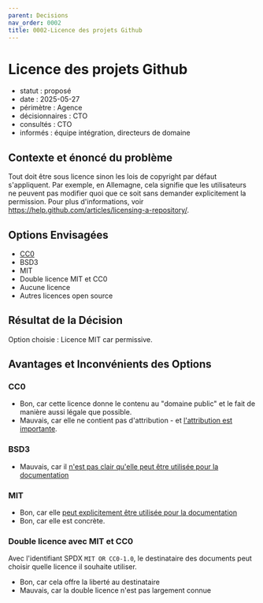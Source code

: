 ```yaml
---
parent: Decisions
nav_order: 0002
title: 0002-Licence des projets Github
---
```


# Licence des projets Github

* statut : proposé
* date : 2025-05-27
* périmètre : Agence 
* décisionnaires : CTO
* consultés : CTO
* informés : équipe intégration, directeurs de domaine

## Contexte et énoncé du problème

Tout doit être sous licence sinon les lois de copyright par défaut s'appliquent.
Par exemple, en Allemagne, cela signifie que les utilisateurs ne peuvent pas modifier quoi que ce soit sans demander explicitement la permission.
Pour plus d'informations, voir <https://help.github.com/articles/licensing-a-repository/>.

## Options Envisagées

* [CC0](https://creativecommons.org/share-your-work/public-domain/cc0/)
* BSD3
* MIT
* Double licence MIT et CC0
* Aucune licence
* Autres licences open source

## Résultat de la Décision

Option choisie : Licence MIT car permissive.

## Avantages et Inconvénients des Options

### CC0

* Bon, car cette licence donne le contenu au "domaine public" et le fait de manière aussi légale que possible.
* Mauvais, car elle ne contient pas d'attribution - et [l'attribution est importante](https://opensource.stackexchange.com/a/9126/5671).

### BSD3

* Mauvais, car il [n'est pas clair qu'elle peut être utilisée pour la documentation](https://opensource.stackexchange.com/a/9545/5671)

### MIT

* Bon, car elle [peut explicitement être utilisée pour la documentation](https://opensource.stackexchange.com/a/9545/5671)
* Bon, car elle est concrète.

### Double licence avec MIT et CC0

Avec l'identifiant SPDX `MIT OR CC0-1.0`, le destinataire des documents peut choisir quelle licence il souhaite utiliser.

* Bon, car cela offre la liberté au destinataire
* Mauvais, car la double licence n'est pas largement connue
